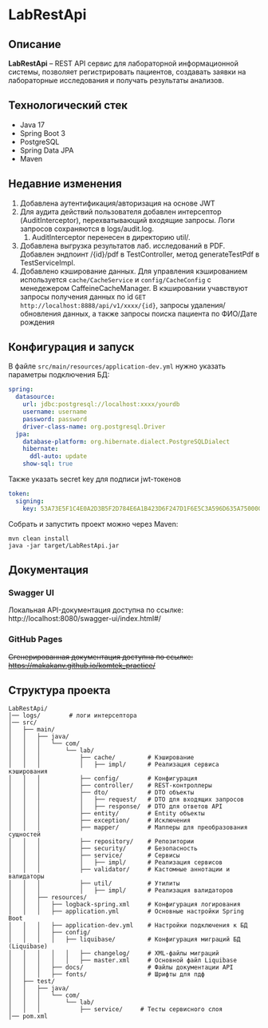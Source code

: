 # LabRestApi

## Описание  
**LabRestApi** – REST API сервис для лабораторной информационной системы, позволяет регистрировать пациентов, создавать заявки на лабораторные исследования и получать результаты анализов.

## Технологический стек
* Java 17
* Spring Boot 3
* PostgreSQL
* Spring Data JPA
* Maven  

## Недавние изменения
1. Добавлена аутентификация/авторизация на основе JWT
2. Для аудита действий пользователя добавлен интерсептор (AuditInterceptor), перехватывающий входящие запросы. Логи запросов сохраняются в logs/audit.log.
    1. AuditInterceptor перенесен в директорию util/.
3. Добавлена выгрузка результатов лаб. исследований в PDF. Добавлен эндпоинт /{id}/pdf в TestController, метод generateTestPdf в TestServiceImpl.
4. Добавлено кэширование данных. Для управления кэшированием используется `cache/CacheService` и `config/CacheConfig` с менедежером CaffeineCacheManager. В кэшировании учавствуют запросы получения данных по id `GET http://localhost:8888/api/v1/xxxx/{id}`, запросы удаления/обновления данных, а также запросы поиска пациента по ФИО/Дате рождения

## Конфигурация и запуск 
В файле `src/main/resources/application-dev.yml` нужно указать параметры подключения БД:  

```yaml
spring:
  datasource:
    url: jdbc:postgresql://localhost:xxxx/yourdb
    username: username
    password: password
    driver-class-name: org.postgresql.Driver
  jpa:
    database-platform: org.hibernate.dialect.PostgreSQLDialect
    hibernate:
      ddl-auto: update
    show-sql: true
```

Также указать secret key для подписи jwt-токенов

```yaml
token:
  signing:
    key: 53A73E5F1C4E0A2D3B5F2D784E6A1B423D6F247D1F6E5C3A596D635A75000000
```

Собрать и запустить проект можно через Maven:
```
mvn clean install
java -jar target/LabRestApi.jar
```

## Документация

### Swagger UI
Локальная API-документация доступна по ссылке:
http://localhost:8080/swagger-ui/index.html#/

### GitHub Pages
~~Сгенерированная документация доступна по ссылке: 
https://makakanv.github.io/komtek_practice/~~

## Структура проекта

```
LabRestApi/
│── logs/        # логи интерсептора
│── src/
│   ├── main/
│   │   ├── java/
│   │   │   └── com/
│   │   │       └── lab/
│   │   │           ├── cache/         # Кэширование
│   │   │           │   ├── impl/      # Реализация сервиса кэширования
│   │   │           ├── config/        # Конфигурация
│   │   │           ├── controller/    # REST-контроллеры
│   │   │           ├── dto/           # DTO объекты
│   │   │           │   ├── request/   # DTO для входящих запросов
│   │   │           │   ├── response/  # DTO для ответов API
│   │   │           ├── entity/        # Entity объекты
│   │   │           ├── exception/     # Исключения
│   │   │           ├── mapper/        # Мапперы для преобразования сущностей
│   │   │           ├── repository/    # Репозитории
│   │   │           ├── security/      # Безопасность
│   │   │           ├── service/       # Сервисы
│   │   │           │   ├── impl/      # Реализация сервисов
│   │   │           ├── validator/     # Кастомные аннотации и валидаторы
│   │   │           ├── util/          # Утилиты
│   │   │           │   ├── impl/      # Реализация валидаторов
│   │   ├── resources/
│   │   │   ├── logback-spring.xml     # Конфигурация логирования
│   │   │   ├── application.yml        # Основные настройки Spring Boot
│   │   │   ├── application-dev.yml    # Настройки подключения к БД
│   │   │   ├── config/
│   │   │   │   ├── liquibase/         # Конфигурация миграций БД (Liquibase)
│   │   │   │   │   ├── changelog/     # XML-файлы миграций
│   │   │   │   │   ├── master.xml     # Основной файл Liquibase
│   │   │   ├── docs/                  # Файлы документации API 
│   │   │   ├── fonts/                 # Шрифты для пдф 
│   ├── test/
│   │   ├── java/
│   │   │   └── com/
│   │   │       └── lab/
│   │   │           ├── service/     # Тесты сервисного слоя
│── pom.xml
```
